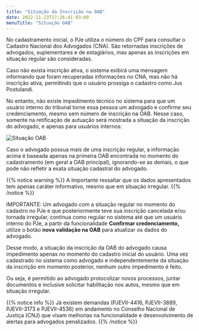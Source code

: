 ```yaml
---
title: "Situação da Inscrição na OAB"
date: 2022-11-23T17:26:41-03:00
menuTitle: "Situação OAB"
---
```


No cadastramento inicial, o PJe utiliza o número do CPF para consultar o Cadastro Nacional dos Advogados (CNA). São retornadas inscrições de advogados, suplementares e de estagiários, mas apenas as inscrições em situação regular são consideradas.

Caso não exista inscrição ativa, o sistema exibirá uma mensagem informando que foram recuperadas informações no CNA, mas não há inscrição ativa, permitindo que o usuário prossiga o cadastro como Jus Postulandi.

No entanto, não existe impedimento técnico no sistema para que um usuário interno do tribunal torne essa pessoa um advogado e confirme seu credenciamento, mesmo sem número de inscrição na OAB. Nesse caso, somente na retificação de autuação será mostrada a situação da inscrição do advogado, e apenas para usuários internos:

![Situação OAB](/imagens/situacao_adv_tela_retificacao.png)

Caso o advogado possua mais de uma inscrição regular, a informação acima é baseada apenas na primeira OAB encontrada no momento do cadastramento (em geral a OAB principal), ignorando-se as demais, o que pode não refletir a exata situação cadastral do advogado.

{{% notice warning %}}
A Importante ressaltar que os dados apresentados tem apenas caráter informativo, mesmo que em situação irregular.
{{% /notice %}}

IMPORTANTE: Um advogado com a situação regular no momento do cadastro no PJe e que posteriormente teve sua inscrição cancelada e/ou tornada irregular, continua como regular no sistema até que um usuário interno do PJe, a partir da funcionalidade **Confirmar credenciamento,** utilize o botão **nova validação na OAB** para atualizar os dados do advogado.

Desse modo, a situação da inscrição da OAB do advogado causa impedimento apenas no momento do cadastro inicial do usuário. Uma vez cadastrado no sistema como advogado e independentemente da situação da inscrição em momento posterior, nenhum outro impedimento é feito.

Ou seja, é permitido ao advogado protocolizar novos processos, juntar documentos e inclusive solicitar habilitação nos autos, mesmo que em situação irregular.

{{% notice info %}}
Já existem demandas (PJEVII-4416, PJEVII-3889, PJEVII-3173 e PJEVII-4536) em andamento no Conselho Nacional de Justiça (CNJ) que visam melhorias na funcionalidade e desenvolvimento de alertas para advogados penalizados.
{{% /notice %}}
